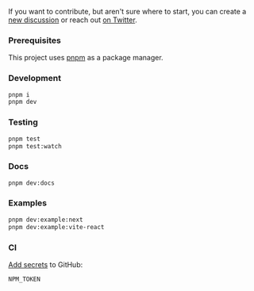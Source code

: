 If you want to contribute, but aren't sure where to start, you can create a [new discussion](https://github.com/tmm/wagmi/discussions) or reach out [on Twitter](https://twitter.com/awkweb).

### Prerequisites
This project uses [pnpm](https://pnpm.io/) as a package manager.

### Development

```bash
pnpm i
pnpm dev
```

### Testing

```bash
pnpm test
pnpm test:watch
```

### Docs

```bash
pnpm dev:docs
```

### Examples

```bash
pnpm dev:example:next
pnpm dev:example:vite-react
```

### CI

[Add secrets](https://github.com/tmm/wagmi/settings/secrets/actions) to GitHub:

```
NPM_TOKEN
```
